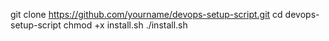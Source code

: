 git clone https://github.com/yourname/devops-setup-script.git
cd devops-setup-script
chmod +x install.sh
./install.sh
